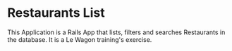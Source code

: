 # Restaurants List

This Application is a Rails App that lists, filters and searches Restaurants in the database.
It is a Le Wagon training's exercise.


